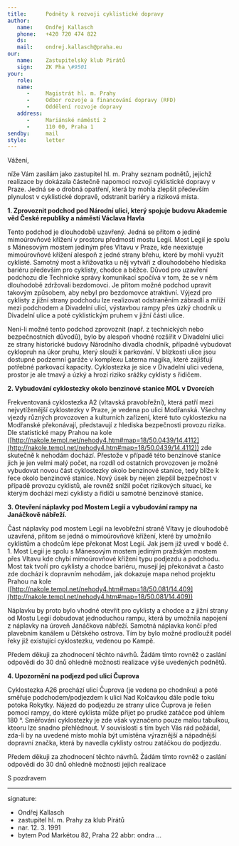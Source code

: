 ```yaml
---
title:      Podněty k rozvoji cyklistické dopravy
author:
   name:    Ondřej Kallasch
   phone:   +420 720 474 822
   ds:      
   mail:    ondrej.kallasch@praha.eu
our:
   name:    Zastupitelský klub Pirátů
   sign:    ZK Pha \#9501
your:
   role:    
   name:    
      -     Magistrát hl. m. Prahy
      -     Odbor rozvoje a financování dopravy (RFD)
      -     Oddělení rozvoje dopravy
   address:
      -     Mariánské náměstí 2
      -     110 00, Praha 1
sendby:     mail
style:      letter
---
```


Vážení,

níže Vám zasílám jako zastupitel hl. m. Prahy seznam podnětů, jejichž realizace by dokázala částečně napomoci rozvoji cyklistické dopravy v Praze. Jedná se o drobná opatření, která by mohla zlepšit především plynulost v cyklistické dopravě, odstranit bariéry a riziková místa. 

**1. Zprovoznit podchod pod Národní ulici, který spojuje budovu Akademie věd České republiky a náměstí Václava Havla**

Tento podchod je dlouhodobě uzavřený. Jedná se přitom o jediné mimoúrovňové křížení v prostoru předmostí mostu Legií. Most Legií je spolu s Mánesovým mostem jediným přes Vltavu v Praze, kde neexistuje mimoúrovňové křížení alespoň z jedné strany břehu, které by mohli využít cyklisté. Samotný most a křižovatka u něj vytváří z dlouhodobého hlediska bariéru především pro cyklisty, chodce a běžce. Důvod pro uzavření podchozu dle Technické správy komunikací spočívá v tom, že se v něm dlouhodobě zdržovali bezdomovci. Je přitom možné podchod upravit takovým způsobem, aby nebyl pro bezdomovce atraktivní. Výjezd pro cyklisty z jižní strany podchodu lze realizovat odstraněním zábradlí a mříží mezi podchodem a Divadelní ulicí, výstavbou rampy přes úzký chodník u Divadelní ulice a poté cyklistickým pruhem v jižní části ulice. 

Není-li možné tento podchod zprovoznit (např. z technických nebo bezpečnostních důvodů), bylo by alespoň vhodné rozšířit v Divadelní ulici ze strany historické budovy Národního divadla chodník, případně vybudovat cyklopruh na úkor pruhu, který slouží k parkování. V blízkosti ulice jsou dostupné podzemní garáže v komplexu Laterna magika, které zajišťují potřebné parkovací kapacity. Cyklostezka je sice v Divadelní ulici vedena, prostor je ale tmavý a úzký a hrozí riziko srážky cyklisty s řidičem.

**2. Vybudování cyklostezky okolo benzinové stanice MOL v Dvorcích**

Frekventovaná cyklostezka A2 (vltavská pravobřežní), která patří mezi nejvytíženější cyklostezky v Praze, je vedena po ulici Modřanská. Všechny vjezdy různých provozoven a kulturních zařízení, které tuto cyklostezku na Modřanské překonávají, představují z hlediska bezpečnosti provozu rizika. Dle statistické mapy Prahou na kole ([http://nakole.templ.net/nehody4.htm#map=18/50.0439/14.4112](http://nakole.templ.net/nehody4.htm#map=18/50.0439/14.4112)) zde skutečně k nehodám dochází. Přestože v případě této benzinové stanice jich je jen velmi malý počet, na rozdíl od ostatních provozoven je možné vybudovat novou část cyklostezky okolo benzinové stanice, tedy blíže k řece okolo benzinové stanice. Nový úsek by nejen zlepšil bezpečnost v případě provozu cyklistů, ale rovněž snížil počet rizikových situací, ke kterým dochází mezi cyklisty a řidiči u samotné benzinové stanice.

**3. Otevření náplavky pod Mostem Legií a vybudování rampy na Janáčkově nábřeží.**

Část náplavky pod mostem Legií na levobřežní straně Vltavy je dlouhodobě uzavřená, přitom se jedná o mimoúrovňové křížení, které by umožnilo cyklistům a chodcům lépe překonat Most Legií. Jak jsem již uvedl v bodě č. 1. Most Legií je spolu s Mánesovým mostem jediným pražským mostem přes Vltavu kde chybí mimoúrovňové křížení typu podjezdu a podchodu. Most tak tvoří pro cyklisty a chodce bariéru, musejí jej překonávat a často zde dochází k dopravním nehodám, jak dokazuje mapa nehod projektu Prahou na kole ([http://nakole.templ.net/nehody4.htm#map=18/50.081/14.409](http://nakole.templ.net/nehody4.htm#map=18/50.081/14.409))

Náplavku by proto bylo vhodné otevřít pro cyklisty a chodce a z jižní strany od Mostu Legií dobudovat jednoduchou rampu, která by umožnila napojení z náplavky na úroveň Janáčkova nábřeží. Samotná náplavka končí před plavebním kanálem u Dětského ostrova. Tím by bylo možné prodloužit podél řeky již existující cyklostezku, vedenou po Kampě. 

Předem děkuji za zhodnocení těchto návrhů. Žádám tímto rovněž o zaslání odpovědi do 30 dnů ohledně možnosti realizace výše uvedených podnětů.

**4. Upozornění na podjezd pod ulicí Čuprova**

Cyklostezka A26 prochází ulicí Čuprova (je vedena po chodníku) a poté směřuje podchodem/podjezdem k ulici Nad Kolčavkou dále podle toku potoka Rokytky. Nájezd do podjezdu ze strany ulice Čuprova je řešen pomocí rampy, do které cyklista může přijet po prudké zatáčce pod úhlem 180 °. Směřování cyklostezky je zde však vyznačeno pouze malou tabulkou, kteoru lze snadno přehlédnout. V souvislosti s tím bych Vás rád požádal, zda-li by na uvedené místo mohla být umístěna výraznější a nápadnější dopravní značka, která by navedla cyklisty ostrou zatáčkou do podjezdu.

Předem děkuji za zhodnocení těchto návrhů. Žádám tímto rovněž o zaslání odpovědi do 30 dnů ohledně možnosti jejich realizace

S pozdravem

---
signature:
  - Ondřej Kallasch
  - zastupitel hl. m. Prahy za klub Pirátů
  - nar. 12. 3. 1991
  - bytem Pod Markétou 82, Praha 22
abbr:       ondra
...
